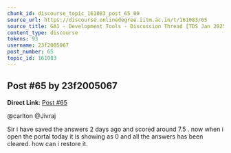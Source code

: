 ```yaml
---
chunk_id: discourse_topic_161083_post_65_00
source_url: https://discourse.onlinedegree.iitm.ac.in/t/161083/65
source_title: GA1 - Development Tools - Discussion Thread [TDS Jan 2025]
content_type: discourse
tokens: 93
username: 23f2005067
post_number: 65
topic_id: 161083
---
```


## Post #65 by 23f2005067

**Direct Link**: [Post #65](https://discourse.onlinedegree.iitm.ac.in/t/161083/65)

@carlton @Jivraj

Sir i have saved the answers 2 days ago and scored around 7.5 . now when i open the portal today it is showing as 0 and all the answers has been cleared. how can i restore it.

